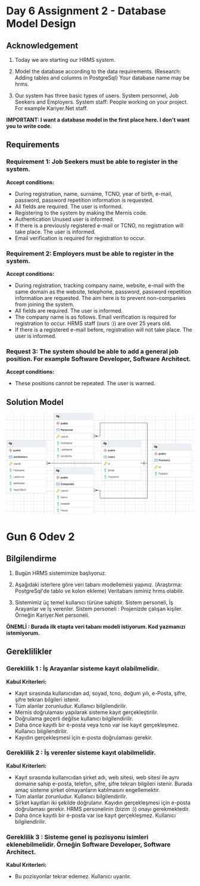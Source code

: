 # Day 6 Assignment 2 - Database Model Design
## Acknowledgement
1. Today we are starting our HRMS system.

2. Model the database according to the data requirements. (Research: Adding tables and columns in PostgreSql) Your database name may be hrms.

3. Our system has three basic types of users. System personnel, Job Seekers and Employers. System staff: People working on your project. For example Kariyer.Net staff.

**IMPORTANT: I ​​want a database model in the first place here. I don't want you to write code.**

## Requirements
### Requirement 1: Job Seekers must be able to register in the system.

**Accept conditions:**
 * During registration, name, surname, TCNO, year of birth, e-mail, password, password repetition information is requested.
* All fields are required. The user is informed.
* Registering to the system by making the Mernis code.
* Authentication Unused user is informed.
* If there is a previously registered e-mail or TCNO, no registration will take place. The user is informed.
* Email verification is required for registration to occur.  



### Requirement 2: Employers must be able to register in the system.

**Accept conditions:**

* During registration, tracking company name, website, e-mail with the same domain as the website, telephone, password, password repetition information are requested. The aim here is to prevent non-companies from joining the system.
* All fields are required. The user is informed.
* The company name is as follows. Email verification is required for registration to occur. HRMS staff (ours :)) are over 25 years old.
* If there is a registered e-mail before, registration will not take place. The user is informed.  

### Request 3: The system should be able to add a general job position. For example Software Developer, Software Architect.

**Accept conditions:**

* These positions cannot be repeated. The user is warned.

## Solution Model
![Photo Of Model](./day6assignment2.jpg)

# Gun 6 Odev 2
## Bilgilendirme
1. Bugün HRMS sistemimize başlıyoruz.

2. Aşağıdaki isterlere göre veri tabanı modellemesi yapınız. (Araştırma: PostgreSql'de tablo ve kolon ekleme) Veritabanı isminiz hrms olabilir.

3. Sistemimiz üç temel kullanıcı türüne sahiptir. Sistem personeli, İş Arayanlar ve İş verenler. Sistem personeli : Projenizde çalışan kişiler. Örneğin Kariyer.Net personeli.

**ÖNEMLİ : Burada ilk etapta veri tabanı modeli istiyorum. Kod yazmanızı istemiyorum.**

## Gereklilikler
### Gereklilik 1 : İş Arayanlar sisteme kayıt olabilmelidir.

**Kabul Kriterleri:**

* Kayıt sırasında kullanıcıdan ad, soyad, tcno, doğum yılı, e-Posta, şifre, şifre tekrarı bilgileri istenir.
* Tüm alanlar zorunludur. Kullanıcı bilgilendirilir.
* Mernis doğrulaması yapılarak sisteme kayıt gerçekleştirilir.
* Doğrulama geçerli değilse kullanıcı bilgilendirilir.
* Daha önce kayıtlı bir e-posta veya tcno var ise kayıt gerçekleşmez. Kullanıcı bilgilendirilir.
* Kayıdın gerçekleşmesi için e-posta doğrulaması gerekir.

### Gereklilik 2 : İş verenler sisteme kayıt olabilmelidir.

**Kabul Kriterleri:**

* Kayıt sırasında kullanıcıdan şirket adı, web sitesi, web sitesi ile aynı domaine sahip e-posta, telefon, şifre, şifre tekrarı bilgileri istenir. Burada amaç sisteme şirket olmayanların katılmasını engellemektir.
* Tüm alanlar zorunludur. Kullanıcı bilgilendirilir.
* Şirket kayıtları iki şekilde doğrulanır. Kayıdın gerçekleşmesi için e-posta doğrulaması gerekir. HRMS personelinin (bizim :)) onayı gerekmektedir.
* Daha önce kayıtlı bir e-posta var ise kayıt gerçekleşmez. Kullanıcı bilgilendirilir.

### Gereklilik 3 : Sisteme genel iş pozisyonu isimleri eklenebilmelidir. Örneğin Software Developer, Software Architect.

**Kabul Kriterleri:**

* Bu pozisyonlar tekrar edemez. Kullanıcı uyarılır.